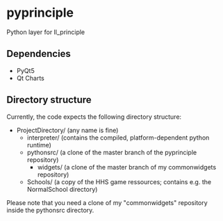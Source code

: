 # pyprinciple
Python layer for Il_principle

## Dependencies
* PyQt5
* Qt Charts

## Directory structure
Currently, the code expects the following directory structure:

* ProjectDirectory/  (any name is fine)
    * interpreter/  (contains the compiled, platform-dependent python runtime)
    * pythonsrc/  (a clone of the master branch of the pyprinciple repository)
        * widgets/  (a clone of the master branch of my commonwidgets repository)
    * Schools/  (a copy of the HHS game ressources; contains e.g. the NormalSchool directory)

Please note that you need a clone of my "commonwidgets" repository inside the pythonsrc directory.


